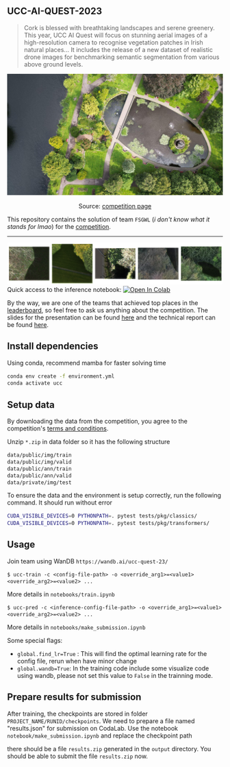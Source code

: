 ## UCC-AI-QUEST-2023

> Cork is blessed with breathtaking landscapes and serene greenery. This year, UCC AI Quest will focus on stunning aerial images of a high-resolution camera to recognise vegetation patches in Irish natural places... It includes the release of a new dataset of realistic drone images for benchmarking semantic segmentation from various above ground levels.

![image](assets/thumbnail.jpeg)

<!-- center align -->
<!-- source: [Competition page](https://aihub.ml/competitions/623) -->
<p align="center">
    Source:
    <a href="https://aihub.ml/competitions/623">
    competition page
    </a>
</p>

This repository contains the solution of team `FSGWL` (_i don't know what it stands for lmao_) for the [competition](https://aihub.ml/competitions/623).

---

![image](assets/imgs.png)
Quick access to the inference notebook:
<a href="https://colab.research.google.com/github/nhtlongcs/ucc-ai-quest-2023/blob/main/notebooks/solution.ipynb">
<img src="https://colab.research.google.com/assets/colab-badge.svg" alt="Open In Colab"/>
</a>

By the way, we are one of the teams that achieved top places in the [leaderboard](https://aihub.ml/competitions/623#results), so feel free to ask us anything about the competition. The slides for the presentation can be found [here]() and the technical report can be found [here]().

## Install dependencies

Using conda, recommend mamba for faster solving time

```bash
conda env create -f environment.yml
conda activate ucc
```

## Setup data

By downloading the data from the competition, you agree to the competition's [terms and conditions](https://aihub.ml/competitions/623#learn_the_details-terms_and_conditions).

Unzip `*.zip` in data folder so it has the following structure

```
data/public/img/train
data/public/img/valid
data/public/ann/train
data/public/ann/valid
data/private/img/test
```

To ensure the data and the environment is setup correctly, run the following command. It should run without error

```bash
CUDA_VISIBLE_DEVICES=0 PYTHONPATH=. pytest tests/pkg/classics/
CUDA_VISIBLE_DEVICES=0 PYTHONPATH=. pytest tests/pkg/transformers/
```

## Usage

Join team using WanDB `https://wandb.ai/ucc-quest-23/`

```
$ ucc-train -c <config-file-path> -o <override_arg1>=<value1> <override_arg2>=<value2> ...
```

More details in `notebooks/train.ipynb`

```
$ ucc-pred -c <inference-config-file-path> -o <override_arg1>=<value1> <override_arg2>=<value2> ...
```

More details in `notebooks/make_submission.ipynb`

Some special flags:

-   `global.find_lr=True` : This will find the optimal learning rate for the config file, rerun when have minor change
-   `global.wandb=True`: In the training code include some visualize code using wandb, please not set this value to `False` in the trainning mode.

## Prepare results for submission

After training, the checkpoints are stored in folder `PROJECT_NAME/RUNID/checkpoints`. We need to prepare a file named "results.json" for submission on CodaLab. Use the notebook `notebook/make_submission.ipynb` and replace the checkpoint path

there should be a file `results.zip` generated in the `output` directory. You should be able to submit the file `results.zip` now.
